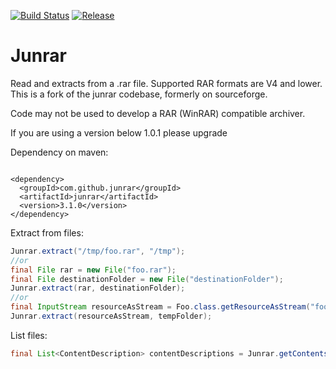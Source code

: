 [![Build Status](https://travis-ci.com/junrar/junrar.svg?branch=master)](https://travis-ci.com/junrar/junrar)
[![Release](https://img.shields.io/github/release/junrar/junrar.svg)](../../releases/latest)

Junrar
=====

Read and extracts from a .rar file. Supported RAR formats are V4 and lower. This is a fork of the junrar codebase, formerly on sourceforge.

Code may not be used to develop a RAR (WinRAR) compatible archiver.

If you are using a version below 1.0.1 please upgrade

Dependency on maven:  
```

<dependency>  
  <groupId>com.github.junrar</groupId>  
  <artifactId>junrar</artifactId>
  <version>3.1.0</version>  
</dependency>  
```


Extract from files:
```java
Junrar.extract("/tmp/foo.rar", "/tmp");
//or
final File rar = new File("foo.rar");  
final File destinationFolder = new File("destinationFolder");
Junrar.extract(rar, destinationFolder);    
//or
final InputStream resourceAsStream = Foo.class.getResourceAsStream("foo.rar");//only for a single rar file
Junrar.extract(resourceAsStream, tempFolder);
```

List files:
```java
final List<ContentDescription> contentDescriptions = Junrar.getContentsDescription(testDocuments);    
```






